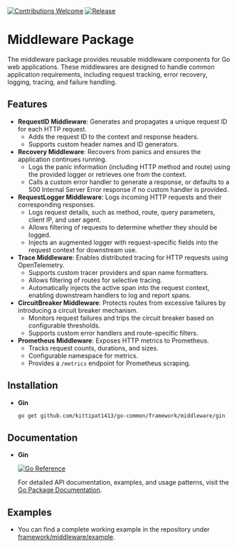 [![Contributions Welcome](https://img.shields.io/badge/contributions-welcome-brightgreen.svg?style=flat)](https://github.com/kittipat1413/go-common/issues)
[![Release](https://img.shields.io/github/release/kittipat1413/go-common.svg?style=flat)](https://github.com/kittipat1413/go-common/releases/latest)

# Middleware Package
The middleware package provides reusable middleware components for Go web applications. These middlewares are designed to handle common application requirements, including request tracking, error recovery, logging, tracing, and failure handling.

## Features
- **RequestID Middleware**: Generates and propagates a unique request ID for each HTTP request.
    - Adds the request ID to the context and response headers.
    - Supports custom header names and ID generators.
- **Recovery Middleware**: Recovers from panics and ensures the application continues running.
    - Logs the panic information (including HTTP method and route) using the provided logger or retrieves one from the context.
    - Calls a custom error handler to generate a response, or defaults to a 500 Internal Server Error response if no custom handler is provided.
- **RequestLogger Middleware**: Logs incoming HTTP requests and their corresponding responses.
    - Logs request details, such as method, route, query parameters, client IP, and user agent.
    - Allows filtering of requests to determine whether they should be logged.
    - Injects an augmented logger with request-specific fields into the request context for downstream use.
- **Trace Middleware**: Enables distributed tracing for HTTP requests using OpenTelemetry.
    - Supports custom tracer providers and span name formatters.
    - Allows filtering of routes for selective tracing.
    - Automatically injects the active span into the request context, enabling downstream handlers to log and report spans.
- **CircuitBreaker Middleware**: Protects routes from excessive failures by introducing a circuit breaker mechanism.
	- Monitors request failures and trips the circuit breaker based on configurable thresholds.
	- Supports custom error handlers and route-specific filters.
- **Prometheus Middleware**: Exposes HTTP metrics to Prometheus.
    - Tracks request counts, durations, and sizes.
    - Configurable namespace for metrics.
    - Provides a `/metrics` endpoint for Prometheus scraping.

## Installation
- **Gin**
    ```bash
    go get github.com/kittipat1413/go-common/framework/middleware/gin
    ```

## Documentation
- **Gin** <br/>

    [![Go Reference](https://pkg.go.dev/badge/github.com/kittipat1413/go-common/framework/middleware/gin.svg)](https://pkg.go.dev/github.com/kittipat1413/go-common/framework/middleware/gin)

    For detailed API documentation, examples, and usage patterns, visit the [Go Package Documentation](https://pkg.go.dev/github.com/kittipat1413/go-common/framework/middleware/gin).

## Examples
- You can find a complete working example in the repository under [framework/middleware/example](example/).